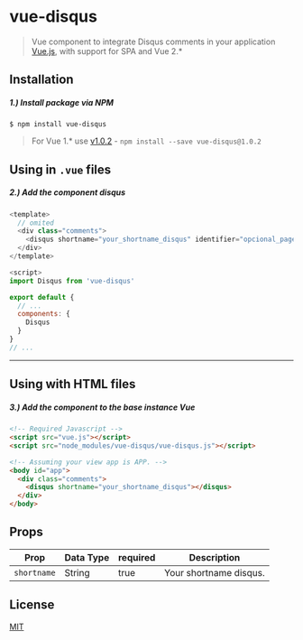 # vue-disqus
> Vue component to integrate Disqus comments in your application [Vue.js](http://vuejs.org/), with support for SPA and Vue 2.*


## Installation

##### 1.) Install package via NPM

```shell
$ npm install vue-disqus
```

> For Vue 1.* use [v1.0.2](https://github.com/ktquez/vue-disqus/tree/v1.0.2) - `npm install --save vue-disqus@1.0.2`

## Using in `.vue` files
##### 2.) Add the component disqus
```javascript
<template>
  // omited
  <div class="comments">
    <disqus shortname="your_shortname_disqus" identifier="opcional_page_identifier"></disqus>
  </div>
</template>

<script>
import Disqus from 'vue-disqus'

export default {
  // ...
  components: {
    Disqus
  }
}
// ...
```

---

## Using with HTML files
##### 3.) Add the component to the base instance Vue

```html
<!-- Required Javascript -->
<script src="vue.js"></script>
<script src="node_modules/vue-disqus/vue-disqus.js"></script>
```

```html
<!-- Assuming your view app is APP. -->
<body id="app">
  <div class="comments">
    <disqus shortname="your_shortname_disqus"></disqus>
  </div>
</body>
```

## Props

Prop           | Data Type  | required  | Description
-------------- | ---------- | --------- | -----------
`shortname`    | String     | true      | Your shortname disqus.


## License

[MIT](http://opensource.org/licenses/MIT)
